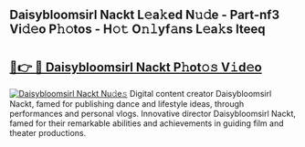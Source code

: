## Daisybloomsirl Nackt L𝚎a𝚔ed N𝚞𝚍e - Part-nf3 Vi𝚍𝚎o P𝚑𝚘tos - H𝚘𝚝 O𝚗𝚕yf𝚊ns L𝚎a𝚔s lteeq

# <h2><a href="http://kfatqll.oniu.top/?m=Daisybloomsirl+Nackt">🔗👉 🔴 Daisybloomsirl Nackt P𝚑ot𝚘𝚜 V𝚒d𝚎o</a></h2>

[![Daisybloomsirl Nackt Nu𝚍e𝚜](https://i.imgur.com/0qMVB7G.gif)](http://kfatqll.oniu.top/?m=Daisybloomsirl+Nackt)
Digital content creator Daisybloomsirl Nackt, famed for publishing dance and lifestyle ideas, through performances and personal vlogs. Innovative director Daisybloomsirl Nackt, famed for their remarkable abilities and achievements in guiding film and theater productions.  
